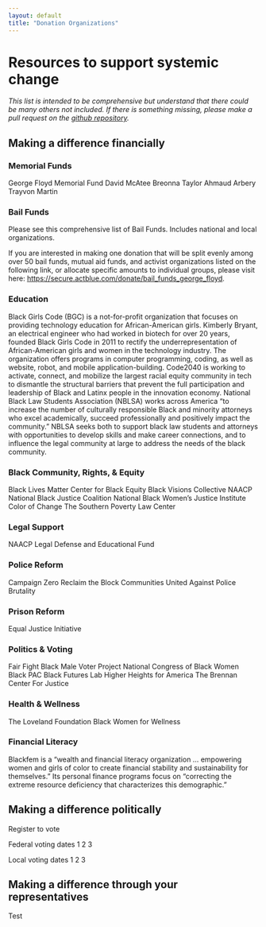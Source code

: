 ```yaml
---
layout: default
title: "Donation Organizations"
---
```


# Resources to support systemic change

*This list is intended to be comprehensive but understand that there could be many others not included. If there is something missing, please make a pull request on the [github repository](https://github.com/wa-hans/becoming-an-ally.github.io).*

## Making a difference financially

### Memorial Funds

George Floyd Memorial Fund
David McAtee
Breonna Taylor
Ahmaud Arbery
Trayvon Martin

### Bail Funds

Please see this comprehensive list of Bail Funds. Includes national and local organizations.

If you are interested in making one donation that will be split evenly among over 50  bail funds, mutual aid funds, and activist organizations listed on the following link, or allocate specific amounts to individual groups, please visit here: https://secure.actblue.com/donate/bail_funds_george_floyd.

### Education

Black Girls Code (BGC) is a not-for-profit organization that focuses on providing technology education for African-American girls. Kimberly Bryant, an electrical engineer who had worked in biotech for over 20 years, founded Black Girls Code in 2011 to rectify the underrepresentation of African-American girls and women in the technology industry. The organization offers programs in computer programming, coding, as well as website, robot, and mobile application-building.
Code2040 is working to activate, connect, and mobilize the largest racial equity community in tech to dismantle the structural barriers that prevent the full participation and leadership of Black and Latinx people in the innovation economy.
National Black Law Students Association (NBLSA) works across America “to increase the number of culturally responsible Black and minority attorneys who excel academically, succeed professionally and positively impact the community.” NBLSA seeks both to support black law students and attorneys with opportunities to develop skills and make career connections, and to influence the legal community at large to address the needs of the black community.

### Black Community, Rights, & Equity

Black Lives Matter
Center for Black Equity
Black Visions Collective
NAACP
National Black Justice Coalition
National Black Women’s Justice Institute
Color of Change
The Southern Poverty Law Center

### Legal Support

NAACP Legal Defense and Educational Fund

### Police Reform

Campaign Zero
Reclaim the Block
Communities United Against Police Brutality

### Prison Reform

Equal Justice Initiative

### Politics & Voting

Fair Fight
Black Male Voter Project
National Congress of Black Women
Black PAC
Black Futures Lab
Higher Heights for America
The Brennan Center For Justice

### Health & Wellness

The Loveland Foundation
Black Women for Wellness

### Financial Literacy

Blackfem is a “wealth and financial literacy organization … empowering women and girls of color to create financial stability and sustainability for themselves.” Its personal finance programs focus on “correcting the extreme resource deficiency that characterizes this demographic.”

## Making a difference politically

Register to vote

Federal voting dates
1
2
3

Local voting dates
1
2
3

## Making a difference through your representatives

Test

